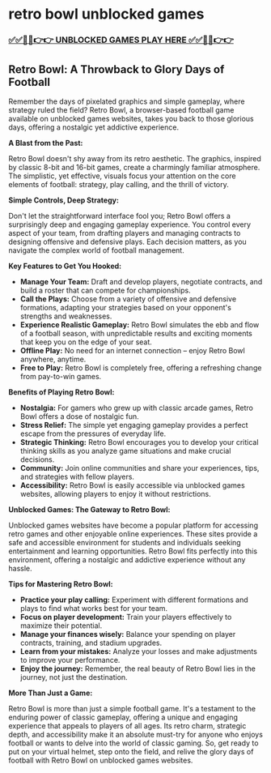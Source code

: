 # retro bowl unblocked games

### [✅✅🔴🔴👉👉 UNBLOCKED GAMES PLAY HERE ✅✅🔴🔴👉👉](https://topstoryindia.com)

## Retro Bowl: A Throwback to Glory Days of Football

Remember the days of pixelated graphics and simple gameplay, where strategy ruled the field?  Retro Bowl, a browser-based football game available on unblocked games websites, takes you back to those glorious days, offering a nostalgic yet addictive experience.  

**A Blast from the Past:**

Retro Bowl doesn't shy away from its retro aesthetic.  The graphics, inspired by classic 8-bit and 16-bit games, create a charmingly familiar atmosphere.  The simplistic, yet effective, visuals focus your attention on the core elements of football: strategy, play calling, and the thrill of victory.  

**Simple Controls, Deep Strategy:**

Don't let the straightforward interface fool you; Retro Bowl offers a surprisingly deep and engaging gameplay experience.  You control every aspect of your team, from drafting players and managing contracts to designing offensive and defensive plays.  Each decision matters, as you navigate the complex world of football management.

**Key Features to Get You Hooked:**

* **Manage Your Team:** Draft and develop players, negotiate contracts, and build a roster that can compete for championships. 
* **Call the Plays:** Choose from a variety of offensive and defensive formations, adapting your strategies based on your opponent's strengths and weaknesses.
* **Experience Realistic Gameplay:**  Retro Bowl simulates the ebb and flow of a football season, with unpredictable results and exciting moments that keep you on the edge of your seat.
* **Offline Play:** No need for an internet connection – enjoy Retro Bowl anywhere, anytime.
* **Free to Play:**  Retro Bowl is completely free, offering a refreshing change from pay-to-win games.

**Benefits of Playing Retro Bowl:**

* **Nostalgia:** For gamers who grew up with classic arcade games, Retro Bowl offers a dose of nostalgic fun.
* **Stress Relief:**  The simple yet engaging gameplay provides a perfect escape from the pressures of everyday life.
* **Strategic Thinking:** Retro Bowl encourages you to develop your critical thinking skills as you analyze game situations and make crucial decisions.
* **Community:**  Join online communities and share your experiences, tips, and strategies with fellow players.
* **Accessibility:**  Retro Bowl is easily accessible via unblocked games websites, allowing players to enjoy it without restrictions.

**Unblocked Games:  The Gateway to Retro Bowl:**

Unblocked games websites have become a popular platform for accessing retro games and other enjoyable online experiences. These sites provide a safe and accessible environment for students and individuals seeking entertainment and learning opportunities.  Retro Bowl fits perfectly into this environment, offering a nostalgic and addictive experience without any hassle.

**Tips for Mastering Retro Bowl:**

* **Practice your play calling:** Experiment with different formations and plays to find what works best for your team.
* **Focus on player development:** Train your players effectively to maximize their potential.
* **Manage your finances wisely:** Balance your spending on player contracts, training, and stadium upgrades.
* **Learn from your mistakes:** Analyze your losses and make adjustments to improve your performance.
* **Enjoy the journey:**  Remember, the real beauty of Retro Bowl lies in the journey, not just the destination.

**More Than Just a Game:**

Retro Bowl is more than just a simple football game. It's a testament to the enduring power of classic gameplay, offering a unique and engaging experience that appeals to players of all ages. Its retro charm, strategic depth, and accessibility make it an absolute must-try for anyone who enjoys football or wants to delve into the world of classic gaming. So, get ready to put on your virtual helmet, step onto the field, and relive the glory days of football with Retro Bowl on unblocked games websites. 
